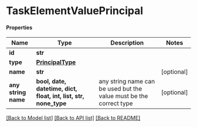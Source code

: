# TaskElementValuePrincipal

#### Properties
Name | Type | Description | Notes
------------ | ------------- | ------------- | -------------
**id** | **str** |  | 
**type** | [**PrincipalType**](PrincipalType.md) |  | 
**name** | **str** |  | [optional] 
**any string name** | **bool, date, datetime, dict, float, int, list, str, none_type** | any string name can be used but the value must be the correct type | [optional]

[[Back to Model list]](../README.md#documentation-for-models) [[Back to API list]](../README.md#documentation-for-api-endpoints) [[Back to README]](../README.md)

